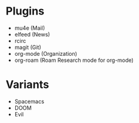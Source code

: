 # Plugins
- mu4e (Mail)
- elfeed (News)
- rcirc
- magit (Git)
- org-mode (Organization)
- org-roam (Roam Research mode for org-mode)

# Variants
- Spacemacs
- DOOM
- Evil